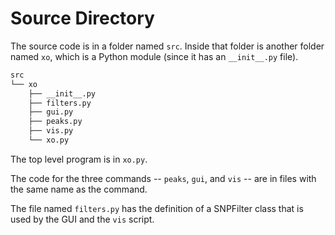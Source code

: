# Source Directory

The source code is in a folder named `src`.  Inside that folder is another
folder named `xo`, which is a Python module (since it has an `__init__.py` file).

```bash
src
└── xo
    ├── __init__.py
    ├── filters.py
    ├── gui.py
    ├── peaks.py
    ├── vis.py
    └── xo.py
```

The top level program is in `xo.py`.

The code for the three commands -- `peaks`, `gui`, and `vis` -- are in files with
the same name as the command.

The file named `filters.py` has the definition of a SNPFilter class that is used
by the GUI and the `vis` script.

